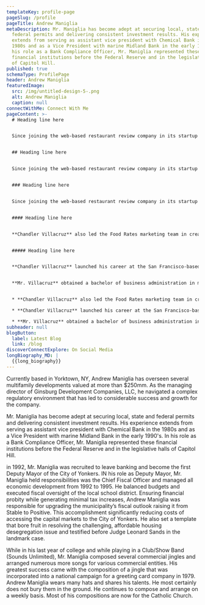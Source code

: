 ```yaml
---
templateKey: profile-page
pageSlug: /profile
pageTitle: Andrew Maniglia
metaDescription: Mr. Maniglia has become adept at securing local, state and
  federal permits and delivering consistent investment results. His experience
  extends from serving as assistant vice president with Chemical Bank in the
  1980s and as a Vice President with marine Midland Bank in the early 1990's. In
  his role as a Bank Compliance Officer, Mr. Maniglia represented these
  financial institutions before the Federal Reserve and in the legislative halls
  of Capitol Hill.
published: true
schemaType: ProfilePage
header: Andrew Maniglia
featuredImage:
  src: /img/untitled-design-5-.png
  alt: Andrew Maniglia
  caption: null
connectWithMe: Connect With Me
pageContent: >-
  # Heading line here


  Since joining the web-based restaurant review company in its startup phase, **Chandler Villacruz** has spearheaded market research activities that have allowed the firm to build effective advertising campaigns and achieve sound business growth.


  ## Heading line here


  Since joining the web-based restaurant review company in its startup phase, **Chandler Villacruz** has spearheaded market research activities that have allowed the firm to build effective advertising campaigns and achieve sound business growth.


  ### Heading line here


  Since joining the web-based restaurant review company in its startup phase, **Chandler Villacruz** has spearheaded market research activities that have allowed the firm to build effective advertising campaigns and achieve sound business growth.


  #### Heading line here


  **Chandler Villacruz** also led the Food Rates marketing team in creating a successful *user rewards program* that boosted online signups by 10,000 accounts in its first 30 days. For his achievements in his field, the [San Francisco Business Times](file:///home/surajit/Downloads/executives%20(2)/executives/profile.html#) recognized him as one of its “40 Under 40” *business leaders* in 2014.


  ##### Heading line here


  **Chandler Villacruz** launched his career at the San Francisco-based Healthy Living. After only six years with the firm, he advanced from his position of marketing associate to the role of marketing director.


  **Mr. Villacruz** obtained a bachelor of business administration in marketing from the Mays Business School at Texas A&M University, where he pursued the Advertising Strategy career track. Subsequently, he earned a master of science in marketing at the University of Southern California.


  * **Chandler Villacruz** also led the Food Rates marketing team in creating a successful *user rewards program* that boosted online signups by 10,000 accounts in its first 30 days. For his achievements in his field, the [San Francisco Business Times](file:///home/surajit/Downloads/executives%20(2)/executives/profile.html#) recognized him as one of its “40 Under 40” *business leaders* in 2014.

  * **Chandler Villacruz** launched his career at the San Francisco-based Healthy Living. After only six years with the firm, he advanced from his position of marketing associate to the role of marketing director.

  * **Mr. Villacruz** obtained a bachelor of business administration in marketing from the Mays Business School at Texas A&M University, where he pursued the Advertising Strategy career track. Subsequently, he earned a master of science in marketing at the University of Southern California.
subheader: null
blogButton:
  label: Latest Blog
  link: /blog
discoverConnectExplore: On Social Media
longBiography_MD: |
  {{long_biography}}
---
```

Currently based in Yorktown, NY, Andrew Maniglia has overseen several multifamily developments valued at more than $250mm. As the managing director of Ginsburg Development Companies, LLC, he navigated a complex regulatory environment that has led to considerable success and growth for the company.

Mr. Maniglia has become adept at securing local, state and federal permits and delivering consistent investment results. His experience extends from serving as assistant vice president with Chemical Bank in the 1980s and as a Vice President with marine Midland Bank in the early 1990's. In his role as a Bank Compliance Officer, Mr. Maniglia represented these financial institutions before the Federal Reserve and in the legislative halls of Capitol Hill.

in 1992, Mr. Maniglia was recruited to leave banking and become the first Deputy Mayor of the City of Yonkers. IN his role as Deputy Mayor, Mr. Maniglia held responsibilities was the Chief Fiscal Officer and managed all economic development from 1992 to 1995. He balanced budgets and executed fiscal oversight of the local school district. Ensuring financial probity while generating minimal tax increases, Andrew Maniglia was responsible for upgrading the municipality’s fiscal outlook raising it from Stable to Positive. This accomplishment significantly reducing costs of accessing the capital markets to the City of Yonkers. He also set a template that bore fruit in resolving the challenging, affordable housing desegregation issue and testified before Judge Leonard Sands in the landmark case.

While in his last year of college and while playing in a Club/Show Band (Sounds Unlimited), Mr. Maniglia composed several commercial jingles and arranged numerous more songs for various commercial entities. His greatest success came with the composition of a jingle that was incorporated into a national campaign for a greeting card company in 1979. Andrew Maniglia wears many hats and shares his talents. He most certainly does not bury them in the ground. He continues to compose and arrange on a weekly basis. Most of his compositions are now for the Catholic Church.